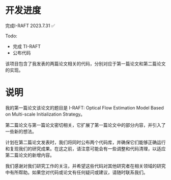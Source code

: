 # 开发进度
完成I-RAFT 2023.7.31 ✅ 

Todo:

* 完成 TI-RAFT
* 公布代码

该项目包含了我发表的两篇论文相关的代码，分别对应于第一篇论文和第二篇论文的实现。

# 说明

我的第一篇论文该论文的题目是 I-RAFT: Optical Flow Estimation Model Based on Multi-scale Initialization Strategy。

第二篇论文与第一篇论文密切相关，它扩展了第一篇论文中的部分内容，并引入了一些新的想法。

计划在第二篇论文发表时，我们将同时公布两个代码库，并确保它们能够正确运行和复现我们的研究成果。在这之前，请注意可能会有一些调整和代码清理，以适应第二篇论文的新增内容。

我们感谢对我们研究工作的关注，并希望这些代码对其他研究者在相关领域的研究中有所帮助。如果您对代码或论文有任何疑问或建议，请随时联系我们。

